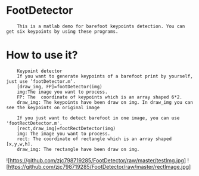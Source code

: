 FootDetector
========
        This is a matlab demo for barefoot keypoints detection. You can get six keypoints by using these programs.
How to use it?
========
        Keypoint detector
        If you want to generate keypoints of a barefoot print by yourself, just use ’footDetector.m’. 
        [draw_img, FP]=footDetector(img)
        img:The image you want to process.
        FP: The  coordinate of keypoints which is an array shaped 6*2. 
        draw_img: The keypoints have been draw on img. In draw_img you can see the keypoints on original image 
     
        If you just want to detect barefoot in one image, you can use 'footRectDetector.m'.
        [rect,draw_img]=footRectDetector(img)
        img: The image you want to process.
        rect: The coordinate of rectangle which is an array shaped [x,y,w,h]. 
        draw_img: The rectangle have been draw on img. 
        
 ![https://github.com/zjc798719285/FootDetector/raw/master/testImg.jpg]
 ![https://github.com/zjc798719285/FootDetector/raw/master/rectImage.jpg]

  
 
